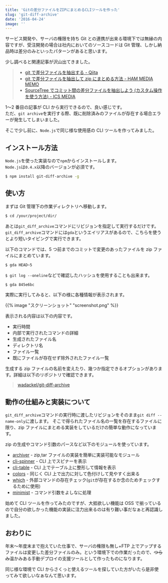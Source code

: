 ```yaml
---
title: 'Gitの差分ファイルをZIPにまとめるCLIツールを作った'
slug: 'git-diff-archive'
date: '2016-04-24'
image: ''
---
```


サービス開発や、サーバの権限を持ち Git との連携が出来る環境下では無縁の内容ですが、受注開発の場合は社内においてのソースコードは Git 管理、しかし納品時は差分のみといったパターンがあると思います。

少し調べると関連記事が沢山出てきました。

> - [git で差分ファイルを抽出する - Qiita](http://qiita.com/kaminaly/items/28f9cb4e680deb700833)
> - [git で差分ファイルを抽出して zip にまとめる方法 - HAM MEDIA MEMO](https://h2ham.net/git-diff-file-zip)
> - [SourceTree でコミット間の差分ファイルを抽出しよう (カスタム操作を使う方法) - ICS MEDIA](https://ics.media/entry/4475)

1〜2 番目の記事が CLI から実行できるので、良い感じです。  
ただ、`git archive`を実行する際、既に削除済みのファイルが存在する場合エラーが発生してしまいました。

そこで少し前に、`Node.js`で同じ様な使用感の CLI ツールを作ってみました。

## インストール方法

`Node.js`を使った実装なので`npm`からインストールします。  
`Node.js`は`0.4.x`以降のバージョンが必須です。

```bash
$ npm install git-diff-archive -g
```

## 使い方

まずは Git 管理下の作業ディレクトリへ移動します。

```bash
$ cd /your/project/dir/
```

あとは`git_diff_archive`コマンドにリビジョンを指定して実行するだけです。  
`git_diff_archive`コマンドには`gda`というエイリアスがあるので、こちらを使うとより短いタイピングで実行できます。

以下のコマンドでは、5 つ前までのコミットで変更のあったファイルを zip ファイルにまとめています。

```bash
$ gda HEAD~5
```

`$ git log --oneline`などで確認したハッシュを使用することも出来ます。

```bash
$ gda 845e6bc
```

実際に実行してみると、以下の様に各種情報が表示されます。

{{% image "スクリーンショット" "screenshot.png" %}}

表示される内容は以下の内容です。

- 実行時間
- 内部で実行されたコマンドの詳細
- 生成されたファイル名
- ディレクトリ名
- ファイル一覧
- 既にファイルが存在せず除外されたファイル一覧

生成する zip ファイルの名前を変えたり、幾つか指定できるオプションがあります。詳細は以下のリポジトリで確認できます。

> [wadackel/git-diff-archive](https://github.com/wadackel/git-diff-archive)

## 動作の仕組みと実装について

`git_diff_archive`コマンドの実行時に渡したリビジョンをそのまま`git diff --name-only`に渡します。 そこで得られたファイル名の一覧を存在するファイルに限り、zip ファイルにまとめる実装をしているだけの簡単な動作になっています。

zip の生成やコマンド引数のパースなど以下のモジュールを使っています。

- [archiver](https://github.com/archiverjs/node-archiver) - zip,tar ファイルの実装を簡単に実装可能なモジュール
- [cli-spinner](https://github.com/helloIAmPau/node-spinner) - CLI 上でスピナーを表示
- [cli-table](https://github.com/Automattic/cli-table) - CLI 上でテーブル上に整形して情報を表示
- [colors](https://github.com/Marak/colors.js) - 同じく CLI 上で出力に対して色付けして見やすく出来る
- [which](https://github.com/npm/node-which) - 外部コマンドの存在チェック(`git`が存在するか念のためチェックするために使用)
- [minimist](https://github.com/substack/minimist) - コマンド引数をよしなに処理

始めて CLI ツールを作ってみたのですが、大抵欲しい機能は OSS で揃っているので自分の欲しかった機能の実装に注力出来るのは有り難い事だなぁと再認識しました。

## おわりに

年末〜年度末まで抱えていた仕事で、サーバの権限も無し+FTP 上でアップするファイルは変更した差分ファイルのみ。という環境下での作業だったので、~~つらみ~~温かみある手動デプロイの支援ツールとして作ったものになります。

同じ様な環境で CLI からさくっと使えるツールを探していた方がいたら是非使ってみて欲しいなぁなんて思います。
